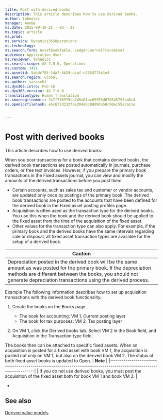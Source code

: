 ```yaml
---
title: Post with derived books
description: This article describes how to use derived books.
author: twheeloc
manager: AnnBe
ms.date: 2015-09-10 21 - 03 - 22
ms.topic: article
ms.prod: 
ms.service: Dynamics365Operations
ms.technology: 
ms.search.form: AssetBookTable, LedgerJournalTransAsset
audience: Application User
ms.reviewer: twheeloc
ms.search.scope: AX 7.0.0, Operations
ms.custom: 3421
ms.assetid: 5abdc785-1da7-4b29-acaf-c2924774e1e4
ms.search.region: Global
ms.author: saraschi
ms.dyn365.intro: Feb-16
ms.dyn365.version: AX 7.0.0
translationtype: Human Translation
ms.sourcegitcommit: 2b7f7f6979ca245a01ac65958d07084879fea5c4
ms.openlocfilehash: e6c673d3327ae204abc8d890a58c90ec55e7a11e


---
```


# <a name="post-with-derived-books"></a>Post with derived books

This article describes how to use derived books.

When you post transactions for a book that contains derived books, the derived book transactions are posted automatically in journals, purchase orders, or free text invoices. However, if you prepare the primary book transactions in the Fixed assets journal, you can view and modify the amounts of the derived transactions before you post them.
-   Certain accounts, such as sales tax and customer or vendor accounts, are updated only once by postings of the primary book. The derived book transactions are posted to the accounts that have been defined for the derived book in the Fixed asset posting profiles page.
-   Acquisition is often used as the transaction type for the derived books. You use this when the book and the derived book should be applied to the fixed asset from the time of the acquisition of the fixed asset.
-   Other values for the transaction type can also apply. For example, if the primary book and the derived books have the same intervals regarding sale or disposal, all fixed asset transaction types are available for the setup of a derived book.

| **Caution**                                                                                                                                                                                                                                   |
|-----------------------------------------------------------------------------------------------------------------------------------------------------------------------------------------------------------------------------------------------|
| Depreciation posted in the derived book will be the same amount as was posted for the primary book. If the depreciation methods are different between the books, you should not generate depreciation transactions using the derived process. |

Example The following information describes how to set up acquisition transactions with the derived book functionality.
1.  Create the books on the Books page.
    -   The book for accounting: VM 1, Current posting layer
    -   The book for tax purposes: VM 2, Tax posting layer

2.  On VM 1, click the Derived books tab. Select VM 2 in the Book field, and Acquisition in the Transaction type field.

The books then can be attached to specific fixed assets. When an acquisition is posted for a fixed asset with book VM 1, the acquisition is posted not only on VM 1, but also on the derived book VM 2. The status of both fixed asset books is updated to Open.
| **Note**                                                                                                            |
|---------------------------------------------------------------------------------------------------------------------|
| If you do not use derived books, you must post the acquisition of the fixed asset both for book VM 1 and book VM 2. |

 
-



<a name="see-also"></a>See also
--------

[Derived value models](http://ax.help.dynamics.com/wiki/derived-value-models/)




<!--HONumber=Feb17_HO3-->


